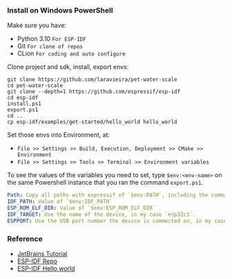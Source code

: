 ### Install on Windows PowerShell
Make sure you have:
- Python 3.10 `For ESP-IDF`
- Git `For clone of repos`
- CLion `For coding and auto configure`

Clone project and sdk, install, export envs:
```shell
git clone https://github.com/laravieira/pet-water-scale
cd pet-water-scale
git clone --depth=1 https://github.com/espressif/esp-idf
cd esp-idf
install.ps1
export.ps1
cd ..
cp esp-idf/examples/get-started/hello_world hello_world
```
Set those envs into Environment, at:
 - `File >> Settings >> Build, Execution, Deployment >> CMake >> Environment`
 - `File >> Settings >> Tools >> Terminal >> Environment variables`

To see the values of the variables you need to set, type `$env:<env-name>` on the same Powershell instance that you ran the command `export.ps1`.

```yaml
Path: Copy all paths with espressif of `$env:PATH`, including the comma after the last path, and prepend on the current `Path` env. Hit enter to applly the prepend.
IDF_PATH: Value of `$env:IDF_PATH`
ESP_ROM_ELF_DIR: Value of `$env:ESP_ROM_ELF_DIR`
IDF_TARGET: Use the name of the device, in my case `esp32c3`.
ESPPORT: Use the USB port number the device is commected on, in my case `COM3`.
```

### Reference
- [JetBrains Tutorial](https://www.youtube.com/watch?v=M6fa7tzZdLw&t=1s&ab_channel=JetBrains)
- [ESP-IDF Repo](https://github.com/espressif/esp-idf)
- [ESP-IDF Hello world](https://github.com/espressif/esp-idf/tree/master/examples/get-started/hello_world)